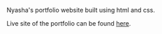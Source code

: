 Nyasha's portfolio website built using html and css.

Live site of the portfolio can be found [here]( https://bella-aa.github.io/Portfolio-Website/).